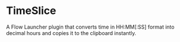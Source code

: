 # TimeSlice
A Flow Launcher plugin that converts time in HH:MM[:SS] format into decimal hours and copies it to the clipboard instantly.
